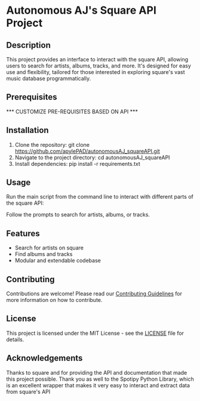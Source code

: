 # Autonomous AJ's Square API Project

## Description
This project provides an interface to interact with the square API, allowing users to search for artists, albums, tracks, and more. It's designed for easy use and flexibility, tailored for those interested in exploring square's vast music database programmatically.

## Prerequisites
*** CUSTOMIZE PRE-REQUISITES BASED ON API ***
    

## Installation
1. Clone the repository: git clone https://github.com/apylePAD/autonomousAJ_squareAPI.git
2. Navigate to the project directory: cd autonomousAJ_squareAPI
3. Install dependencies: pip install -r requirements.txt

## Usage
Run the main script from the command line to interact with different parts of the square API:


Follow the prompts to search for artists, albums, or tracks.

## Features
- Search for artists on square
- Find albums and tracks
- Modular and extendable codebase

## Contributing
Contributions are welcome! Please read our [Contributing Guidelines](CONTRIBUTING.md) for more information on how to contribute.

## License
This project is licensed under the MIT License - see the [LICENSE](LICENSE) file for details.

## Acknowledgements
Thanks to square and for providing the API and documentation that made this project possible.
Thank you as well to the Spotipy Python Library, which is an excellent wrapper that makes it very easy to interact and extract data from square's API
            